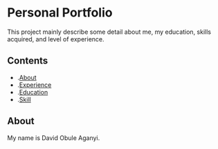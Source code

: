# Personal Portfolio

This project mainly describe some detail about me, my education, skills acquired, and level of experience.

## Contents

- .[About](#about)
- .[Experience](#experience)
- .[Education](#education)
- .[Skill](#skill)

## About

My name is David Obule Aganyi.  
